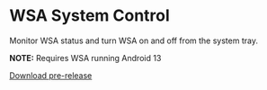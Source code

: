 # WSA System Control
Monitor WSA status and turn WSA on and off from the system tray.

**NOTE:** Requires WSA running Android 13

[Download pre-release](https://github.com/infinitepower18/WSA-SystemControl/releases)
